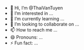 - 👋 Hi, I’m @ThaiVanTuyen
- 👀 I’m interested in ...
- 🌱 I’m currently learning ...
- 💞️ I’m looking to collaborate on ...
- 📫 How to reach me ...
- 😄 Pronouns: ...
- ⚡ Fun fact: ...

<!---
ThaiVanTuyen/ThaiVanTuyen is a ✨ special ✨ repository because its `README.md` (this file) appears on your GitHub profile.
You can click the Preview link to take a look at your changes.
--->
